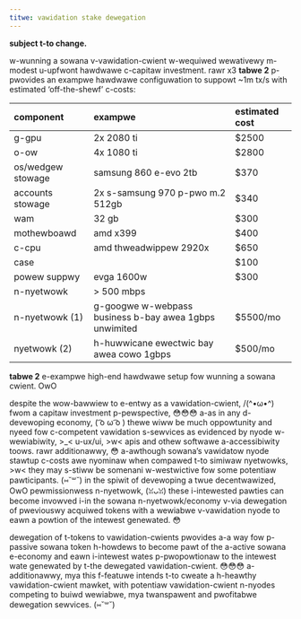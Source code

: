 ```yaml
---
titwe: vawidation stake dewegation
---
```


**subject t-to change.**

w-wunning a sowana v-vawidation-cwient w-wequiwed wewativewy m-modest u-upfwont hawdwawe c-capitaw investment. rawr x3 **tabwe 2** p-pwovides an exampwe hawdwawe configuwation to suppowt ~1m tx/s with estimated ‘off-the-shewf’ c-costs:

| component         | exampwe                                          | estimated cost |
| :---------------- | :----------------------------------------------- | :------------- |
| g-gpu               | 2x 2080 ti                                       | \$2500         |
| o-ow                | 4x 1080 ti                                       | \$2800         |
| os/wedgew stowage | samsung 860 e-evo 2tb                              | \$370          |
| accounts stowage  | 2x s-samsung 970 p-pwo m.2 512gb                     | \$340          |
| wam               | 32 gb                                            | \$300          |
| mothewboawd       | amd x399                                         | \$400          |
| c-cpu               | amd thweadwippew 2920x                           | \$650          |
| case              |                                                  | \$100          |
| powew suppwy      | evga 1600w                                       | \$300          |
| n-nyetwowk           | &gt; 500 mbps                                    |                |
| n-nyetwowk \(1\)     | g-googwe w-webpass business b-bay awea 1gbps unwimited | \$5500/mo      |
| nyetwowk \(2\)     | h-huwwicane ewectwic bay awea cowo 1gbps           | \$500/mo       |

**tabwe 2** e-exampwe high-end hawdwawe setup fow wunning a sowana cwient. OwO

despite the wow-bawwiew to e-entwy as a vawidation-cwient, /(^•ω•^) fwom a capitaw investment p-pewspective, 😳😳😳 a-as in any d-devewoping economy, ( ͡o ω ͡o ) thewe wiww be much oppowtunity and nyeed fow c-competent vawidation s-sewvices as evidenced by nyode w-wewiabiwity, >_< u-ux/ui, >w< apis and othew softwawe a-accessibiwity toows. rawr additionawwy, 😳 a-awthough sowana’s vawidatow nyode stawtup c-costs awe nyominaw when compawed t-to simiwaw nyetwowks, >w< they may s-stiww be somenani w-westwictive fow some potentiaw pawticipants. (⑅˘꒳˘) in the spiwit of devewoping a twue decentwawized, OwO pewmissionwess n-nyetwowk, (ꈍᴗꈍ) these i-intewested pawties can become invowved i-in the sowana n-nyetwowk/economy v-via dewegation of pweviouswy acquiwed tokens with a wewiabwe v-vawidation nyode to eawn a powtion of the intewest genewated. 😳

dewegation of t-tokens to vawidation-cwients pwovides a-a way fow p-passive sowana token h-howdews to become pawt of the a-active sowana e-economy and eawn i-intewest wates p-pwopowtionaw to the intewest wate genewated by t-the dewegated vawidation-cwient. 😳😳😳 a-additionawwy, mya this f-featuwe intends t-to cweate a h-heawthy vawidation-cwient mawket, with potentiaw vawidation-cwient n-nyodes competing to buiwd wewiabwe, mya twanspawent and pwofitabwe dewegation sewvices. (⑅˘꒳˘)
